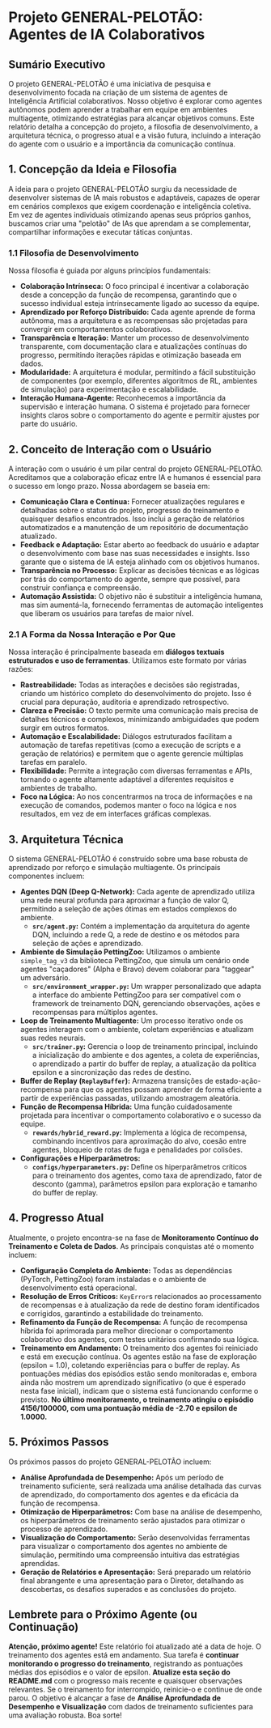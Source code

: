 # Projeto GENERAL-PELOTÃO: Agentes de IA Colaborativos

## Sumário Executivo

O projeto GENERAL-PELOTÃO é uma iniciativa de pesquisa e desenvolvimento focada na criação de um sistema de agentes de Inteligência Artificial colaborativos. Nosso objetivo é explorar como agentes autônomos podem aprender a trabalhar em equipe em ambientes multiagente, otimizando estratégias para alcançar objetivos comuns. Este relatório detalha a concepção do projeto, a filosofia de desenvolvimento, a arquitetura técnica, o progresso atual e a visão futura, incluindo a interação do agente com o usuário e a importância da comunicação contínua.

## 1. Concepção da Ideia e Filosofia

A ideia para o projeto GENERAL-PELOTÃO surgiu da necessidade de desenvolver sistemas de IA mais robustos e adaptáveis, capazes de operar em cenários complexos que exigem coordenação e inteligência coletiva. Em vez de agentes individuais otimizando apenas seus próprios ganhos, buscamos criar uma "pelotão" de IAs que aprendam a se complementar, compartilhar informações e executar táticas conjuntas.

### 1.1 Filosofia de Desenvolvimento

Nossa filosofia é guiada por alguns princípios fundamentais:

*   **Colaboração Intrínseca:** O foco principal é incentivar a colaboração desde a concepção da função de recompensa, garantindo que o sucesso individual esteja intrinsecamente ligado ao sucesso da equipe.
*   **Aprendizado por Reforço Distribuído:** Cada agente aprende de forma autônoma, mas a arquitetura e as recompensas são projetadas para convergir em comportamentos colaborativos.
*   **Transparência e Iteração:** Manter um processo de desenvolvimento transparente, com documentação clara e atualizações contínuas do progresso, permitindo iterações rápidas e otimização baseada em dados.
*   **Modularidade:** A arquitetura é modular, permitindo a fácil substituição de componentes (por exemplo, diferentes algoritmos de RL, ambientes de simulação) para experimentação e escalabilidade.
*   **Interação Humana-Agente:** Reconhecemos a importância da supervisão e interação humana. O sistema é projetado para fornecer insights claros sobre o comportamento do agente e permitir ajustes por parte do usuário.

## 2. Conceito de Interação com o Usuário

A interação com o usuário é um pilar central do projeto GENERAL-PELOTÃO. Acreditamos que a colaboração eficaz entre IA e humanos é essencial para o sucesso em longo prazo. Nossa abordagem se baseia em:

*   **Comunicação Clara e Contínua:** Fornecer atualizações regulares e detalhadas sobre o status do projeto, progresso do treinamento e quaisquer desafios encontrados. Isso inclui a geração de relatórios automatizados e a manutenção de um repositório de documentação atualizado.
*   **Feedback e Adaptação:** Estar aberto ao feedback do usuário e adaptar o desenvolvimento com base nas suas necessidades e insights. Isso garante que o sistema de IA esteja alinhado com os objetivos humanos.
*   **Transparência no Processo:** Explicar as decisões técnicas e as lógicas por trás do comportamento do agente, sempre que possível, para construir confiança e compreensão.
*   **Automação Assistida:** O objetivo não é substituir a inteligência humana, mas sim aumentá-la, fornecendo ferramentas de automação inteligentes que liberam os usuários para tarefas de maior nível.

### 2.1 A Forma da Nossa Interação e Por Que

Nossa interação é principalmente baseada em **diálogos textuais estruturados e uso de ferramentas**. Utilizamos este formato por várias razões:

*   **Rastreabilidade:** Todas as interações e decisões são registradas, criando um histórico completo do desenvolvimento do projeto. Isso é crucial para depuração, auditoria e aprendizado retrospectivo.
*   **Clareza e Precisão:** O texto permite uma comunicação mais precisa de detalhes técnicos e complexos, minimizando ambiguidades que podem surgir em outros formatos.
*   **Automação e Escalabilidade:** Diálogos estruturados facilitam a automação de tarefas repetitivas (como a execução de scripts e a geração de relatórios) e permitem que o agente gerencie múltiplas tarefas em paralelo.
*   **Flexibilidade:** Permite a integração com diversas ferramentas e APIs, tornando o agente altamente adaptável a diferentes requisitos e ambientes de trabalho.
*   **Foco na Lógica:** Ao nos concentrarmos na troca de informações e na execução de comandos, podemos manter o foco na lógica e nos resultados, em vez de em interfaces gráficas complexas.

## 3. Arquitetura Técnica

O sistema GENERAL-PELOTÃO é construído sobre uma base robusta de aprendizado por reforço e simulação multiagente. Os principais componentes incluem:

*   **Agentes DQN (Deep Q-Network):** Cada agente de aprendizado utiliza uma rede neural profunda para aproximar a função de valor Q, permitindo a seleção de ações ótimas em estados complexos do ambiente.
    *   **`src/agent.py`:** Contém a implementação da arquitetura do agente DQN, incluindo a rede Q, a rede de destino e os métodos para seleção de ações e aprendizado.
*   **Ambiente de Simulação PettingZoo:** Utilizamos o ambiente `simple_tag_v3` da biblioteca PettingZoo, que simula um cenário onde agentes "caçadores" (Alpha e Bravo) devem colaborar para "taggear" um adversário.
    *   **`src/environment_wrapper.py`:** Um wrapper personalizado que adapta a interface do ambiente PettingZoo para ser compatível com o framework de treinamento DQN, gerenciando observações, ações e recompensas para múltiplos agentes.
*   **Loop de Treinamento Multiagente:** Um processo iterativo onde os agentes interagem com o ambiente, coletam experiências e atualizam suas redes neurais.
    *   **`src/trainer.py`:** Gerencia o loop de treinamento principal, incluindo a inicialização do ambiente e dos agentes, a coleta de experiências, o aprendizado a partir do buffer de replay, a atualização da política epsilon e a sincronização das redes de destino.
*   **Buffer de Replay (`ReplayBuffer`):** Armazena transições de estado-ação-recompensa para que os agentes possam aprender de forma eficiente a partir de experiências passadas, utilizando amostragem aleatória.
*   **Função de Recompensa Híbrida:** Uma função cuidadosamente projetada para incentivar o comportamento colaborativo e o sucesso da equipe.
    *   **`rewards/hybrid_reward.py`:** Implementa a lógica de recompensa, combinando incentivos para aproximação do alvo, coesão entre agentes, bloqueio de rotas de fuga e penalidades por colisões.
*   **Configurações e Hiperparâmetros:**
    *   **`configs/hyperparameters.py`:** Define os hiperparâmetros críticos para o treinamento dos agentes, como taxa de aprendizado, fator de desconto (gamma), parâmetros epsilon para exploração e tamanho do buffer de replay.

## 4. Progresso Atual

Atualmente, o projeto encontra-se na fase de **Monitoramento Contínuo do Treinamento e Coleta de Dados**. As principais conquistas até o momento incluem:

*   **Configuração Completa do Ambiente:** Todas as dependências (PyTorch, PettingZoo) foram instaladas e o ambiente de desenvolvimento está operacional.
*   **Resolução de Erros Críticos:** `KeyError`s relacionados ao processamento de recompensas e à atualização da rede de destino foram identificados e corrigidos, garantindo a estabilidade do treinamento.
*   **Refinamento da Função de Recompensa:** A função de recompensa híbrida foi aprimorada para melhor direcionar o comportamento colaborativo dos agentes, com testes unitários confirmando sua lógica.
*   **Treinamento em Andamento:** O treinamento dos agentes foi reiniciado e está em execução contínua. Os agentes estão na fase de exploração (epsilon = 1.0), coletando experiências para o buffer de replay. As pontuações médias dos episódios estão sendo monitoradas e, embora ainda não mostrem um aprendizado significativo (o que é esperado nesta fase inicial), indicam que o sistema está funcionando conforme o previsto. **No último monitoramento, o treinamento atingiu o episódio 4156/100000, com uma pontuação média de -2.70 e epsilon de 1.0000.**

## 5. Próximos Passos

Os próximos passos do projeto GENERAL-PELOTÃO incluem:

*   **Análise Aprofundada de Desempenho:** Após um período de treinamento suficiente, será realizada uma análise detalhada das curvas de aprendizado, do comportamento dos agentes e da eficácia da função de recompensa.
*   **Otimização de Hiperparâmetros:** Com base na análise de desempenho, os hiperparâmetros de treinamento serão ajustados para otimizar o processo de aprendizado.
*   **Visualização do Comportamento:** Serão desenvolvidas ferramentas para visualizar o comportamento dos agentes no ambiente de simulação, permitindo uma compreensão intuitiva das estratégias aprendidas.
*   **Geração de Relatórios e Apresentação:** Será preparado um relatório final abrangente e uma apresentação para o Diretor, detalhando as descobertas, os desafios superados e as conclusões do projeto.

## Lembrete para o Próximo Agente (ou Continuação)

**Atenção, próximo agente!** Este relatório foi atualizado até a data de hoje. O treinamento dos agentes está em andamento. Sua tarefa é **continuar monitorando o progresso do treinamento**, registrando as pontuações médias dos episódios e o valor de epsilon. **Atualize esta seção do README.md** com o progresso mais recente e quaisquer observações relevantes. Se o treinamento for interrompido, reinicie-o e continue de onde parou. O objetivo é alcançar a fase de **Análise Aprofundada de Desempenho e Visualização** com dados de treinamento suficientes para uma avaliação robusta. Boa sorte!
